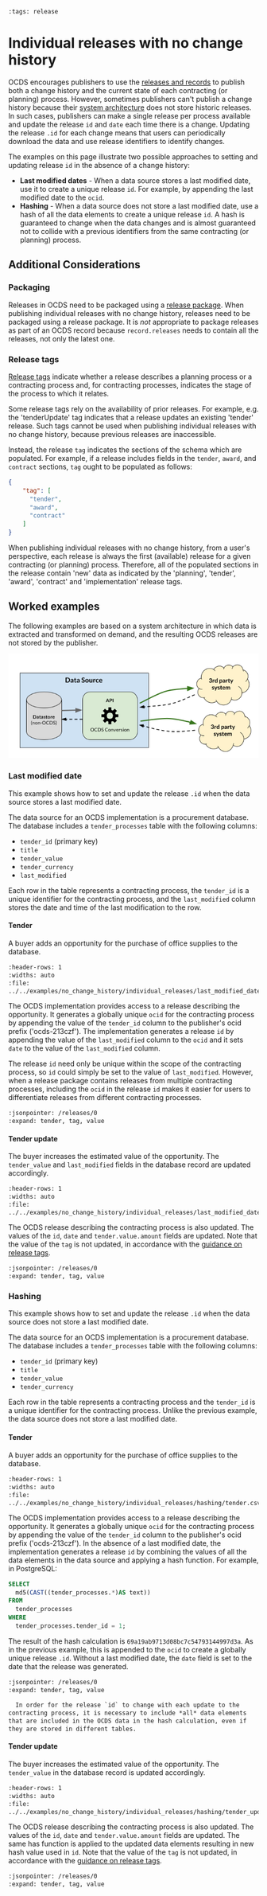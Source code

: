 ```{workedexample} Individual releases with no change history
:tags: release
```

# Individual releases with no change history

OCDS encourages publishers to use the [releases and records](../../primer/releases_and_records) to publish both a change history and the current state of each contracting (or planning) process. However, sometimes publishers can't publish a change history because their [system architecture](../build/system_architectures) does not store historic releases. In such cases, publishers can make a single release per process available and update the release `id` and `date` each time there is a change. Updating the release `.id` for each change means that users can periodically download the data and use release identifiers to identify changes.

The examples on this page illustrate two possible approaches to setting and updating release `id` in the absence of a change history:

* **Last modified dates** - When a data source stores a last modified date, use it to create a unique release `id`. For example, by appending the last modified date to the `ocid`.
* **Hashing** - When a data source does not store a last modified date, use a hash of all the data elements to create a unique release `id`. A hash is guaranteed to change when the data changes and is almost guaranteed not to collide with a previous identifiers from the same contracting (or planning) process.

## Additional Considerations

### Packaging

Releases in OCDS need to be packaged using a [release package](../../schema/release_package). When publishing individual releases with no change history, releases need to be packaged using a release package. It is *not* appropriate to package releases as part of an OCDS record because `record.releases` needs to contain all the releases, not only the latest one.

### Release tags

[Release tags](../../schema/codelists.md#release-tag) indicate whether a release describes a planning process or a contracting process and, for contracting processes, indicates the stage of the process to which it relates.

Some release tags rely on the availability of prior releases. For example, e.g. the 'tenderUpdate' tag indicates that a release updates an existing 'tender' release. Such tags cannot be used when publishing individual releases with no change history, because previous releases are inaccessible. 

Instead, the release `tag` indicates the sections of the schema which are populated. For example, if a release includes fields in the `tender`, `award`, and `contract` sections, `tag` ought to be populated as follows:

```json
{
    "tag": [
      "tender",
      "award",
      "contract"
    ]
}
```

When publishing individual releases with no change history, from a user's perspective, each release is always the first (available) release for a given contracting (or planning) process. Therefore, all of the populated sections in the release contain 'new' data as indicated by the 'planning', 'tender', 'award', 'contract' and 'implementation' release tags.

## Worked examples

The following examples are based on a system architecture in which data is extracted and transformed on demand, and the resulting OCDS releases are not stored by the publisher.

![Example architecture](../../_static/png/full_updates/example_architecture.png)

### Last modified date

This example shows how to set and update the release `.id` when the data source stores a last modified date.

The data source for an OCDS implementation is a procurement database. The database includes a `tender_processes` table with the following columns:

* `tender_id` (primary key)
* `title`
* `tender_value`
* `tender_currency`
* `last_modified`

Each row in the table represents a contracting process, the `tender_id` is a unique identifier for the contracting process, and the `last_modified` column stores the date and time of the last modification to the row.

#### Tender

A buyer adds an opportunity for the purchase of office supplies to the database.

```{csv-table-no-translate}
:header-rows: 1
:widths: auto
:file: ../../examples/no_change_history/individual_releases/last_modified_date/tender.csv
```

The OCDS implementation provides access to a release describing the opportunity. It generates a globally unique `ocid` for the contracting process by appending the value of the `tender_id` column to the publisher's ocid prefix ('ocds-213czf'). The implementation generates a release `id` by appending the value of the `last_modified` column to the `ocid` and it sets `date` to the value of the `last_modified` column.

The release `id` need only be unique within the scope of the contracting process, so `id` could simply be set to the value of `last_modified`. However, when a release package contains releases from multiple contracting processes, including the `ocid` in the release `id` makes it easier for users to differentiate releases from different contracting processes.

```{jsoninclude} ../../examples/no_change_history/individual_releases/last_modified_date/tender.json
:jsonpointer: /releases/0
:expand: tender, tag, value
```

#### Tender update

The buyer increases the estimated value of the opportunity. The `tender_value` and `last_modified` fields in the database record are updated accordingly.

```{csv-table-no-translate}
:header-rows: 1
:widths: auto
:file: ../../examples/no_change_history/individual_releases/last_modified_date/tender_update.csv
```

The OCDS release describing the contracting process is also updated. The values of the `id`, `date` and `tender.value.amount` fields are updated. Note that the value of the `tag` is not updated, in accordance with the [guidance on release tags](#release-tags).

```{jsoninclude} ../../examples/no_change_history/individual_releases/last_modified_date/tender.json
:jsonpointer: /releases/0
:expand: tender, tag, value
```

### Hashing

This example shows how to set and update the release `.id` when the data source does not store a last modified date.

The data source for an OCDS implementation is a procurement database. The database includes a `tender_processes` table with the following columns:

* `tender_id` (primary key)
* `title`
* `tender_value`
* `tender_currency`

Each row in the table represents a contracting process and the `tender_id` is a unique identifier for the contracting process. Unlike the previous example, the data source does not store a last modified date.

#### Tender

A buyer adds an opportunity for the purchase of office supplies to the database.

```{csv-table-no-translate}
:header-rows: 1
:widths: auto
:file: ../../examples/no_change_history/individual_releases/hashing/tender.csv
```

The OCDS implementation provides access to a release describing the opportunity. It generates a globally unique `ocid` for the contracting process by appending the value of the `tender_id` column to the publisher's ocid prefix ('ocds-213czf'). In the absence of a last modified date, the implementation generates a release `id` by combining the values of all the data elements in the data source and applying a hash function. For example, in PostgreSQL:

```sql
SELECT
  md5(CAST((tender_processes.*)AS text))
FROM
  tender_processes
WHERE
  tender_processes.tender_id = 1;
```

The result of the hash calculation is `69a19ab9713d08bc7c54793144997d3a`. As in the previous example, this is appended to the `ocid` to create a globally unique release `.id`. Without a last modified date, the `date` field is set to the date that the release was generated.

```{jsoninclude} ../../examples/no_change_history/individual_releases/hashing/tender.json
:jsonpointer: /releases/0
:expand: tender, tag, value
```

```{admonition} Data sources with multiple tables
  In order for the release `id` to change with each update to the contracting process, it is necessary to include *all* data elements that are included in the OCDS data in the hash calculation, even if they are stored in different tables.
```

#### Tender update

The buyer increases the estimated value of the opportunity. The `tender_value` in the database record is updated accordingly.

```{csv-table-no-translate}
:header-rows: 1
:widths: auto
:file: ../../examples/no_change_history/individual_releases/hashing/tender_update.csv
```

The OCDS release describing the contracting process is also updated. The values of the `id`, `date` and `tender.value.amount` fields are updated. The same has function is applied to the updated data elements resulting in new hash value used in `id`. Note that the value of the `tag` is not updated, in accordance with the [guidance on release tags](#release-tags).

```{jsoninclude} ../../examples/no_change_history/individual_releases/last_modified_date/tender.json
:jsonpointer: /releases/0
:expand: tender, tag, value
```
